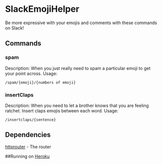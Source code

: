 # SlackEmojiHelper
Be more expressive with your emojis and comments with these commands on Slack!

## Commands

### spam
Description: When you just really need to spam a particular emoji to get your point across.
Usage:
```
/spam/{emoji}/{numbers of emoji}
```

### insertClaps
Description: When you need to let a brother knows that you are feeling ratchet. Insert claps emojis between each word.
Usage:
```
/insertclaps/{sentence}
```

## Dependencies
[httprouter](https://github.com/julienschmidt/httprouter) - The router 

##Running on
[Heroku](https://slackemojihelper.herokuapp.com)
